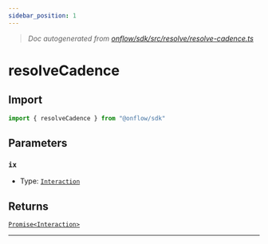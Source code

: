 ```yaml
---
sidebar_position: 1
---
```


> _Doc autogenerated from [onflow/sdk/src/resolve/resolve-cadence.ts](https://github.com/onflow/fcl-js/tree/master/packages/sdk/src/resolve/resolve-cadence.ts)_

# resolveCadence


## Import

```typescript
import { resolveCadence } from "@onflow/sdk"
```


## Parameters

### `ix` 
- Type: [`Interaction`](../types#interaction)



## Returns

[`Promise<Interaction>`](../types#interaction)


---